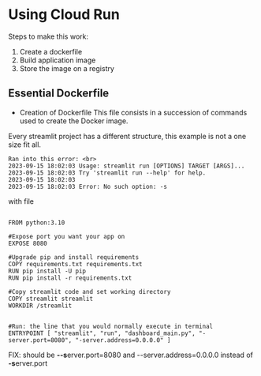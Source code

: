 # Using Cloud Run

Steps to make this work:

1. Create a dockerfile
2. Build application image
3. Store the image on a registry



## **Essential** Dockerfile
- Creation of Dockerfile
This file consists in a succession of commands used to create the Docker image. <br>

Every streamlit project has a different structure, this example is not a one size fit all.

```
Ran into this error: <br>
2023-09-15 18:02:03 Usage: streamlit run [OPTIONS] TARGET [ARGS]...
2023-09-15 18:02:03 Try 'streamlit run --help' for help.
2023-09-15 18:02:03 
2023-09-15 18:02:03 Error: No such option: -s

```
with file 
```# RUNTIME/OS

FROM python:3.10

#Expose port you want your app on
EXPOSE 8080

#Upgrade pip and install requirements
COPY requirements.txt requirements.txt
RUN pip install -U pip
RUN pip install -r requirements.txt

#Copy streamlit code and set working directory
COPY streamlit streamlit
WORKDIR /streamlit


#Run: the line that you would normally execute in terminal
ENTRYPOINT [ "streamlit", "run", "dashboard_main.py", "-server.port=8080", "-server.address=0.0.0.0" ]
```


FIX: should be **--s**erver.port=8080 and --server.address=0.0.0.0 instead of **-s**erver.port
